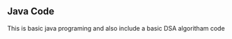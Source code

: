 <h2> Java Code</h2>
<p> This is  basic java programing and also include a basic DSA algoritham code </p>

